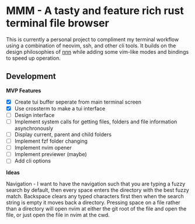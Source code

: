 # MMM - A tasty and feature rich rust terminal file browser

This is currently a personal project to compliment my terminal workflow using a combination of neovim, ssh, and other cli tools. It builds on the design philosophies of [nnn](https://github.com/jarun/nnn) while adding some vim-like modes and bindings to speed up operation.

## Development

**MVP Features**

- [x] Create tui buffer seperate from main terminal screen
- [x] Use crossterm to make a tui interface
- [ ] Design interface
- [ ] Implement system calls for getting files, folders and file information asynchronously
- [ ] Display current, parent and child folders
- [ ] Implement fzf folder changing
- [ ] Implement nvim opener
- [ ] Implement previewer (maybe)
- [ ] Add cli options

**Ideas**

Navigation - I want to have the navigation such that you are typing a fuzzy search by default, then every space enters the directory with the best fuzzy match. Backspace clears any typed characters first then when the search string is empty it moves back a directory. Pressing space on a file rather than a directory will open nvim at either the git root of the file and open the file, or just open the file in nvim at the cwd.
